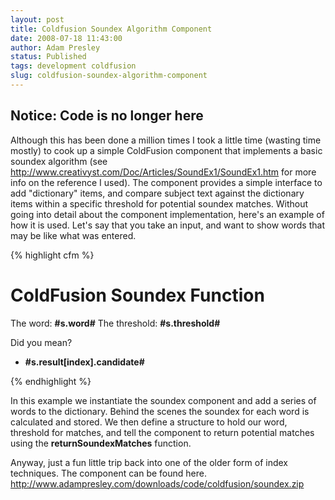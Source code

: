 ```yaml
---
layout: post
title: Coldfusion Soundex Algorithm Component
date: 2008-07-18 11:43:00
author: Adam Presley
status: Published
tags: development coldfusion
slug: coldfusion-soundex-algorithm-component
---
```

## Notice: Code is no longer here

Although this has been done a million times I took a little time
(wasting time mostly) to cook up a simple ColdFusion component that
implements a basic soundex algorithm (see
<http://www.creativyst.com/Doc/Articles/SoundEx1/SoundEx1.htm> for more
info on the reference I used). The component provides a simple interface
to add "dictionary" items, and compare subject text against the
dictionary items within a specific threshold for potential soundex
matches. Without going into detail about the component implementation, here's an
example of how it is used. Let's say that you take an input, and want to
show words that may be like what was entered.  
  
{% highlight cfm %}
<!---
	Instantiate the soundex component, and a structure for
	storage.
--->
<h1>ColdFusion Soundex Function</h1>

The word: <strong>#s.word#</strong>
The threshold: <strong>#s.threshold#</strong>

Did you mean? 
<ul>
	<li><strong>#s.result[index].candidate#</strong></li>
</ul>
{% endhighlight %}

In this example we instantiate the soundex component and add a series of
words to the dictionary. Behind the scenes the soundex for each word is
calculated and stored. We then define a structure to hold our word,
threshold for matches, and tell the component to return potential
matches using the **returnSoundexMatches** function.  
  
Anyway, just a fun little trip back into one of the older form of index
techniques. The component can be found here.
<http://www.adampresley.com/downloads/code/coldfusion/soundex.zip>
